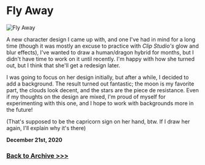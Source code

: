 # Fly Away

<img src="https://raw.githubusercontent.com/arrowarchive/The-Arrowarchive/master/docs/images/flyaway.PNG" alt="Fly Away"
     onContextMenu="return false;">

A new character design I came up with, and one I've had in mind for a long time (though it was mostly an excuse to practice with *Clip Studio's* glow and blur effects), I've wanted to draw a human/dragon hybrid for months, but I didn't have time to work on it until recently. I'm happy with how she turned out, but I think that she'll get a redesign later.

I was going to focus on her design initially, but after a while, I decided to add a background. The result turned out fantastic; the moon is my favorite part, the clouds look decent, and the stars are the piece de resistance. Even if my thoughts on the design are mixed, I'm proud of myself for experimenting with this one, and I hope to work with backgrounds more in the future!

(That's supposed to be the capricorn sign on her hand, btw. If I draw her again, I'll explain why it's there)

**December 21st, 2020**

### [Back to Archive >>>](https://arrowarchive.github.io/The-Arrowarchive/gallery)
